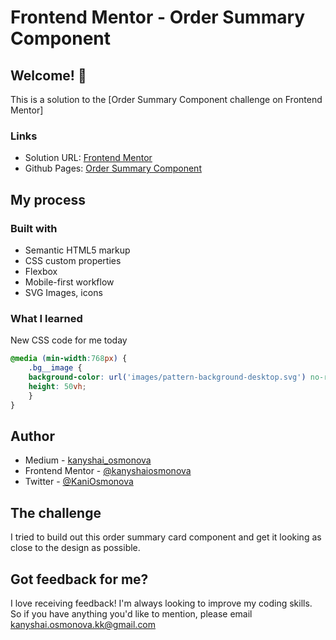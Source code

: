 # Frontend Mentor - Order Summary Component

## Welcome! 👋
This is a solution to the [Order Summary Component challenge on Frontend Mentor]

### Links

- Solution URL: [Frontend Mentor](https://www.frontendmentor.io/challenges/order-summary-component-QlPmajDUj/hub/order-summary-component-3A9gxyRCS)
- Github Pages: [Order Summary Component ](https://kanyshaiosmonova.github.io/Frontend-Mentor-Challenges/order-summary-component/index.html)


## My process

### Built with

- Semantic HTML5 markup
- CSS custom properties
- Flexbox
- Mobile-first workflow
- SVG Images, icons

### What I learned

New CSS code for me today

```css
@media (min-width:768px) {
    .bg__image {
    background-color: url('images/pattern-background-desktop.svg') no-repeat center/cover;
    height: 50vh;
    }
}
```

## Author

- Medium - [kanyshai_osmonova](https://medium.com/@kanyshai_osmonova)
- Frontend Mentor - [@kanyshaiosmonova](https://www.frontendmentor.io/profile/kanyshaiosmonova)
- Twitter - [@KaniOsmonova](https://twitter.com/Kaniosmonova)


## The challenge

I tried to build out this order summary card component and get it looking as close to the design as possible.

## Got feedback for me?

I love receiving feedback! I'm always looking to improve my coding skills. So if you have anything you'd like to mention, please email [kanyshai.osmonova.kk@gmail.com](@mailto:kanyshai.osmonova.kk@gmail.com)
